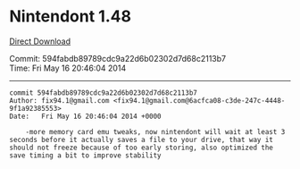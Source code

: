 # Nintendont 1.48
[Direct Download](./Nintendont.zip)

Commit: 594fabdb89789cdc9a22d6b02302d7d68c2113b7  
Time: Fri May 16 20:46:04 2014   

-----

```
commit 594fabdb89789cdc9a22d6b02302d7d68c2113b7
Author: fix94.1@gmail.com <fix94.1@gmail.com@6acfca08-c3de-247c-4448-9f1a92385553>
Date:   Fri May 16 20:46:04 2014 +0000

    -more memory card emu tweaks, now nintendont will wait at least 3 seconds before it actually saves a file to your drive, that way it should not freeze because of too early storing, also optimized the save timing a bit to improve stability
```
